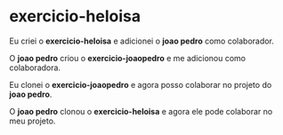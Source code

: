 # exercicio-heloisa

Eu criei o **exercicio-heloisa** e adicionei o **joao pedro** como colaborador.

O **joao pedro** criou o **exercicio-joaopedro** e me adicionou como colaboradora.

Eu clonei o **exercicio-joaopedro** e agora posso colaborar no projeto do **joao pedro**.

O **joao pedro** clonou o **exercicio-heloisa** e agora ele pode colaborar no meu projeto.
